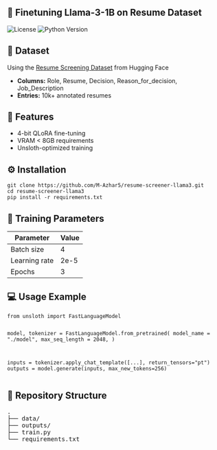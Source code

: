 <section id="project-header">
    <h1>📄 Finetuning Llama-3-1B on Resume Dataset</h1>
    <div class="badges">
        <img src="https://img.shields.io/badge/License-MIT-yellow.svg" alt="License">
        <img src="https://img.shields.io/badge/python-3.10+-blue.svg" alt="Python Version">
    </div>
</section>

<section id="dataset">
    <h2>📁 Dataset</h2>
    <p>
        Using the <a href="https://huggingface.co/datasets/AzharAli05/Resume-Screening-Dataset" target="_blank">
        Resume Screening Dataset</a> from Hugging Face
    </p>
    <ul>
        <li><strong>Columns:</strong> Role, Resume, Decision, Reason_for_decision, Job_Description</li>
        <li><strong>Entries:</strong> 10k+ annotated resumes</li>
    </ul>
</section>

<section id="features">
    <h2>🚀 Features</h2>
    <ul>
        <li>4-bit QLoRA fine-tuning</li>
        <li>VRAM &lt; 8GB requirements</li>
        <li>Unsloth-optimized training</li>
    </ul>
</section>

<section id="installation">
    <h2>⚙️ Installation</h2>
    <pre><code>git clone https://github.com/M-Azhar5/resume-screener-llama3.git
cd resume-screener-llama3
pip install -r requirements.txt</code></pre>
</section>

<section id="training">
    <h2>🧠 Training Parameters</h2>
    <table>
        <thead>
            <tr>
                <th>Parameter</th>
                <th>Value</th>
            </tr>
        </thead>
        <tbody>
            <tr><td>Batch size</td><td>4</td></tr>
            <tr><td>Learning rate</td><td>2e-5</td></tr>
            <tr><td>Epochs</td><td>3</td></tr>
        </tbody>
    </table>
</section>

<section id="usage">
    <h2>💻 Usage Example</h2>
    <pre><code class="language-python">from unsloth import FastLanguageModel

model, tokenizer = FastLanguageModel.from_pretrained(
    model_name = "./model",
    max_seq_length = 2048,
)

inputs = tokenizer.apply_chat_template([...], return_tensors="pt")
outputs = model.generate(inputs, max_new_tokens=256)</code></pre>
</section>

<section id="structure">
    <h2>📂 Repository Structure</h2>
    <pre>
.
├── data/
├── outputs/
├── train.py
└── requirements.txt</pre>
</section>
</section>
